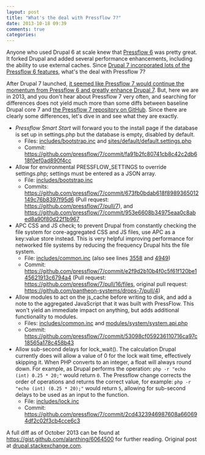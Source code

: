 ```yaml
---
layout: post
title: "What's the deal with Pressflow 7?"
date: 2013-10-18 09:39
comments: true
categories: 
---
```


Anyone who used Drupal 6 at scale knew that [Pressflow 6](http://fourkitchens.com/pressflow-makes-drupal-scale) was pretty great. It forked Drupal and added several performance enhancements, including the ability to use external caches. Since [Drupal 7 incorporated lots of the Pressflow 6 features](https://pressflow.atlassian.net/wiki/display/PF/Comparison+-+Pressflow+versus+Drupal), what's the deal with Pressflow 7?

After Drupal 7 launched, [it seemed like Pressflow 7 would continue the momentum from Pressflow 6 and greatly enhance Drupal 7](http://developmentseed.org/blog/2010/jan/07/pressflow-7-continuing-push-performance-and-scalability-drupal/). But, here we are in 2013, and you don't hear about Pressflow 7 very often, and searching for differences does not yield much more than some diffs between baseline Drupal core 7 and [the Pressflow 7 repository on GitHub](https://github.com/pressflow/7). Since there are clearly some differences, let's dive in and see what they are exactly.

- *Pressflow Smart Start* will forward you to the install page if the database is set up in settings.php but the database is empty, disabled by default. 
  - Files: [includes/bootstrap.inc](https://github.com/pressflow/7/blob/d1e3c87ab8edc207b1adbf88c6484218bcc0fa70/includes/bootstrap.inc#L2428-L2437) and [sites/default/default.settings.php](https://github.com/pressflow/7/blob/d1e3c87ab8edc207b1adbf88c6484218bcc0fa70/sites/default/default.settings.php#L555-L562)
  - Commit: https://github.com/pressflow/7/commit/fa91b2fc80741cb8c42c2db618f0ef0ad890f4cc
- Allow for environmental PRESSFLOW_SETTINGS to override settings.php; settings must be entered as a JSON array.
  - File: [includes/bootstrap.inc](https://github.com/pressflow/7/blob/d1e3c87ab8edc207b1adbf88c6484218bcc0fa70/includes/bootstrap.inc#L716-L730)
  - Commits: https://github.com/pressflow/7/commit/673fb0bdab618f8989365012149c76b8397f95d6 (Pull request: https://github.com/pressflow/7/pull/7), and https://github.com/pressflow/7/commit/953e6608b34975eaa0c8abed8a90f80d22f1b967
- APC CSS and JS check; to prevent Drupal from constantly checking the file system for core-aggregated CSS and JS files, use APC as a key:value store instead. This is very helpful improving performance for networked file systems by reducing the frequency Drupal hits the file system.
  - File: [includes/common.inc](https://github.com/pressflow/7/blob/d1e3c87ab8edc207b1adbf88c6484218bcc0fa70/includes/common.inc#L4896-L4908) (also see lines [3558](https://github.com/pressflow/7/blob/d1e3c87ab8edc207b1adbf88c6484218bcc0fa70/includes/common.inc#L3558) and [4949](https://github.com/pressflow/7/blob/d1e3c87ab8edc207b1adbf88c6484218bcc0fa70/includes/common.inc#L4949))
  - Commit: https://github.com/pressflow/7/commit/e2f9d2b10b4f0c5f61f120be145621913c6794a4 (Pull request: https://github.com/pressflow/7/pull/16/files, original pull request: https://github.com/pantheon-systems/drops-7/pull/4)
- Allow modules to act on the js_cache before writing to disk, and add a note to the aggregated JavaScript that it was built with PressFlow. This won't yield an immediate impact on anything, but adds additional functionality to modules.
  - Files: [includes/common.inc](https://github.com/pressflow/7/blob/d1e3c87ab8edc207b1adbf88c6484218bcc0fa70/includes/common.inc#L4958-L4959) and [modules/system/system.api.php](https://github.com/pressflow/7/blob/d1e3c87ab8edc207b1adbf88c6484218bcc0fa70/modules/system/system.api.php#L750-L768)
  - Commit: https://github.com/pressflow/7/commit/53098cf059236110716ca97c18565a178c458b43
- Allow sub-second delays for lock_wait(). The calculation Drupal currently does will allow a value of 0 for the lock wait time, effectively skipping it. When PHP converts to an integer, a float will always round down. For example, as Drupal performs the operation: `php -r "echo (int) 0.25 * 20;"` would return `0`. The Pressflow change corrects the order of operations and returns the correct value, for example: `php -r "echo (int) (0.25 * 20);"` would return `5`, allowing for sub-second delays to be used as an input to the function. 
  - File: [includes/lock.inc](https://github.com/pressflow/7/blob/2cd4323946987608a660694df2c02f3cb4cce6c3/includes/lock.inc#L217)
  - Commit: https://github.com/pressflow/7/commit/2cd4323946987608a660694df2c02f3cb4cce6c3

A full diff as of October 2013 can be found at https://gist.github.com/alanthing/6064500 for further reading. Original post at [drupal.stackexchange.com](http://drupal.stackexchange.com/a/80138/10865).